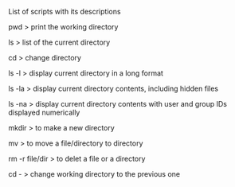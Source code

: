 List of scripts with its descriptions

pwd            > print the working directory

ls             > list of the current directory

cd             > change directory

ls -l          > display current directory in a long format

ls -la         > display current directory contents, including hidden files

ls -na         > display current directory contents with user and group IDs displayed numerically

mkdir          > to make a new directory

mv             > to move a file/directory to directory

rm -r file/dir > to delet a file or a directory

cd -           > change working directory to the previous one

